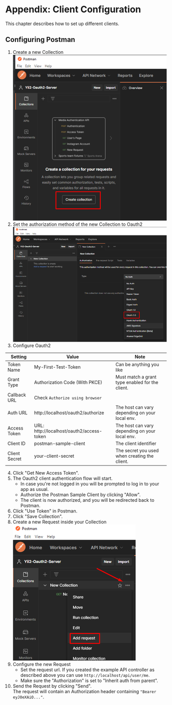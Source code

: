 Appendix: Client Configuration
=============================

This chapter describes how to set up different clients.

## Configuring Postman
1. Create a new Collection  
   ![Create new Collection in Postman](images/postman-new-collection.png)
2. Set the authorization method of the new Collection to Oauth2  
   ![Set authorization method to Oauth2 in Postman](images/postman-collection-set-authorization-oauth2.png)
3. Configure Oauth2

| Setting       | Value                                     | Note                                            |
| ------------- | ----------------------------------------- | ----------------------------------------------- |
| Token Name    | My-First-Test-Token                       | Can be anything you like                        |
| Grant Type    | Authorization Code (With PKCE)            | Must match a grant type enabled for the client. | 
| Callback URL  | Check `Authorize using browser`           |                                                 |
| Auth URL      | http://localhost/oauth2/authorize         | The host can vary depending on your local env.  |
| Access Token  | URL: http://localhost/oauth2/access-token | The host can vary depending on your local env.  |
| Client ID     | postman-sample-client                     | The client identifier                           |
| Client Secret | your-client-secret                        | The secret you used when creating the client.   |

4. Click "Get New Access Token".
5. The Oauth2 client authentication flow will start.
    * In case you're not logged in you will be prompted to log in to your app as usual.
    * Authorize the Postman Sample Client by clicking "Allow".
    * The client is now authorized, and you will be redirected back to Postman.
6. Click "Use Token" in Postman.
7. Click "Save Collection".
8. Create a new Request inside your Collection  
   ![Create new Request in Postman](images/postman-new-request.png)
9. Configure the new Request
    * Set the request url.
      If you created the example API controller as described above you can use `http://localhost/api/user/me`.
    * Make sure the "Authorization" is set to "Inherit auth from parent".
10. Send the Request by clicking "Send".  
    The request will contain an Authorization header containing `"Bearer eyJ0eXAiO..."`.
